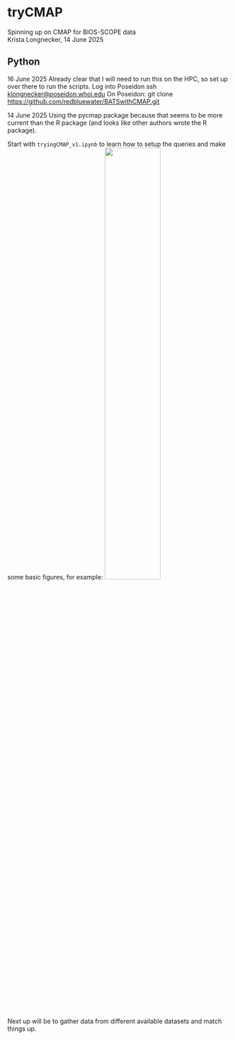 # tryCMAP
Spinning up on CMAP for BIOS-SCOPE data\
Krista Longnecker, 14 June 2025

## Python
16 June 2025
Already clear that I will need to run this on the HPC, so set up over there to run the scripts.
Log into Poseidon ssh klongnecker@poseidon.whoi.edu
On Poseidon:
git clone https://github.com/redbluewater/BATSwithCMAP.git



14 June 2025
Using the pycmap package because that seems to be more current than the R package (and looks like other authors wrote the R package).

Start with ``tryingCMAP_v1.ipynb`` to learn how to setup the queries and make some basic figures, for example: 
<img src="https://github.com/redbluewater/tryCMAP/blob/main/example_figure.jpg" width="50%" height = "50%">

Next up will be to gather data from different available datasets and match things up.

